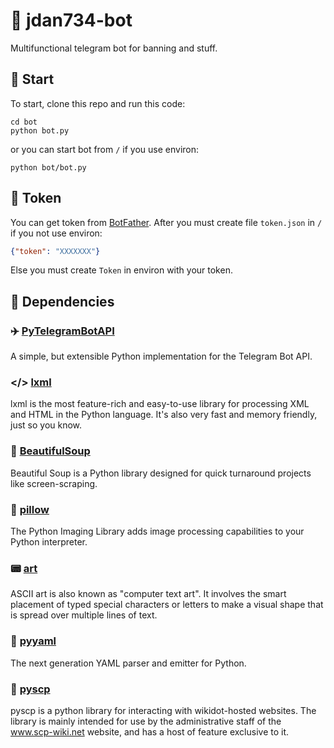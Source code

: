 # 🤖 jdan734-bot
Multifunctional telegram bot for banning and stuff.

## 🚀 Start
To start, clone this repo and run this code:
```
cd bot
python bot.py
```
or you can start bot from `/` if you use environ:
```
python bot/bot.py
```

## 🔑 Token
You can get token from [BotFather](t.me/BotFather).
After you must create file `token.json` in `/` if you not use environ:
```json
{"token": "XXXXXXX"}
```
Else you must create `Token` in environ with your token.

## 🔨 Dependencies
### ✈️ [PyTelegramBotAPI](https://github.com/eternnoir/pyTelegramBotAPI)
A simple, but extensible Python implementation for the Telegram Bot API.
### </> [lxml](https://github.com/lxml/lxml)
lxml is the most feature-rich and easy-to-use library for processing XML and HTML in the Python language. It's also very fast and memory friendly, just so you know.
### 🍲 [BeautifulSoup](https://www.crummy.com/software/BeautifulSoup/)
Beautiful Soup is a Python library designed for quick turnaround projects like screen-scraping.
### 🐍 [pillow](https://github.com/python-pillow/Pillow)
The Python Imaging Library adds image processing capabilities to your Python interpreter.
### 📟 [art](https://github.com/sepandhaghighi/art)
ASCII art is also known as "computer text art". It involves the smart placement of typed special characters or letters to make a visual shape that is spread over multiple lines of text.
### 📄 [pyyaml](https://github.com/yaml/pyyaml)
The next generation YAML parser and emitter for Python.
### 👻 [pyscp](https://github.com/anqxyr/pyscp)
pyscp is a python library for interacting with wikidot-hosted websites. The library is mainly intended for use by the administrative staff of the www.scp-wiki.net website, and has a host of feature exclusive to it.
